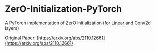 # ZerO-Initialization-PyTorch
A PyTorch implementation of ZerO initialization (for Linear and Conv2d layers)

Original Paper: [https://arxiv.org/abs/2110.12661](https://arxiv.org/abs/2110.12661)
